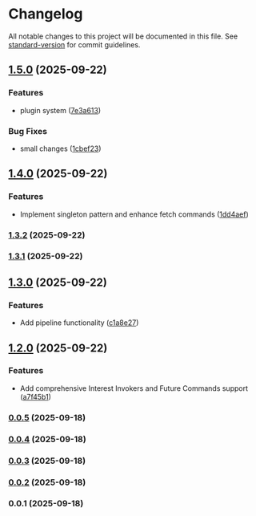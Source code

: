 # Changelog

All notable changes to this project will be documented in this file. See [standard-version](https://github.com/conventional-changelog/standard-version) for commit guidelines.

## [1.5.0](https://github.com/doeixd/invokers/compare/v1.4.0...v1.5.0) (2025-09-22)


### Features

* plugin system ([7e3a613](https://github.com/doeixd/invokers/commit/7e3a613671f702170ef25fd690ec03a9cb70d5e4))


### Bug Fixes

* small changes ([1cbef23](https://github.com/doeixd/invokers/commit/1cbef2340d822920d8d88784578e6fce4ef4779f))

## [1.4.0](https://github.com/doeixd/invokers/compare/v1.3.2...v1.4.0) (2025-09-22)


### Features

* Implement singleton pattern and enhance fetch commands ([1dd4aef](https://github.com/doeixd/invokers/commit/1dd4aefcf85052a5cd17d1bc835ad594eccbbfc4))

### [1.3.2](https://github.com/doeixd/invokers/compare/v1.3.1...v1.3.2) (2025-09-22)

### [1.3.1](https://github.com/doeixd/invokers/compare/v1.3.0...v1.3.1) (2025-09-22)

## [1.3.0](https://github.com/doeixd/invokers/compare/v1.2.0...v1.3.0) (2025-09-22)


### Features

* Add pipeline functionality ([c1a8e27](https://github.com/doeixd/invokers/commit/c1a8e27381f3a01b4a5c0687991a1c9974367fa1))

## [1.2.0](https://github.com/doeixd/invokers/compare/v0.0.5...v1.2.0) (2025-09-22)


### Features

* Add comprehensive Interest Invokers and Future Commands support ([a7f45b1](https://github.com/doeixd/invokers/commit/a7f45b10d514eeb8f8d30e0e16e8088dc415580e))

### [0.0.5](https://github.com/doeixd/invokers/compare/v0.0.4...v0.0.5) (2025-09-18)

### [0.0.4](https://github.com/doeixd/invokers/compare/v0.0.3...v0.0.4) (2025-09-18)

### [0.0.3](https://github.com/doeixd/invokers/compare/v0.0.2...v0.0.3) (2025-09-18)

### [0.0.2](https://github.com/doeixd/invokers/compare/v0.0.1...v0.0.2) (2025-09-18)

### 0.0.1 (2025-09-18)

